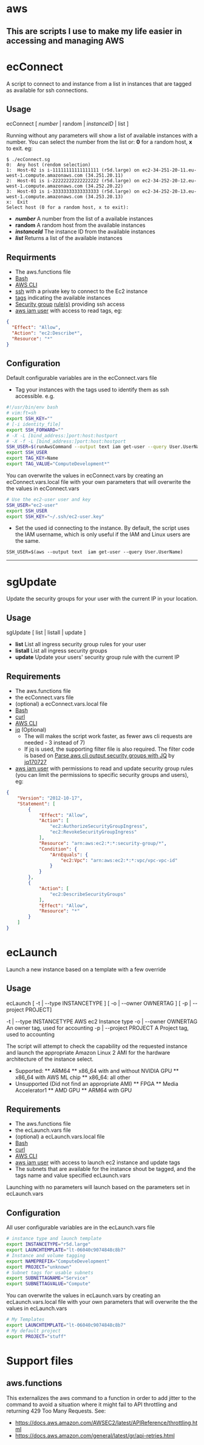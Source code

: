 # aws
This are scripts I use to make my life easier in accessing and managing AWS
---

# ecConnect
A script to connect to and instance from a list in instances that are tagged as available for ssh connections.
## Usage

ecConnect [ *number* | random | *instanceID* | list ]

Running without any parameters will show a list of available instances with a number. You can select the number from the list or: **0** for a random host, **x** to exit. eg:
```
$ ./ecConnect.sg
0:  Any host (rendom selection)
1:  Host-02 is i-11111111111111111 (r5d.large) on ec2-34-251-20-11.eu-west-1.compute.amazonaws.com (34.251.20.11)
2:  Host-01 is i-22222222222222222 (r5d.large) on ec2-34-252-20-12.eu-west-1.compute.amazonaws.com (34.252.20.22)
3:  Host-03 is i-33333333333333333 (r5d.large) on ec2-34-252-20-13.eu-west-1.compute.amazonaws.com (34.253.20.13)
x:  Exit
Select host (0 for a random host, x to exit):
```

* ***number*** A number from the list of a available instances
* **random** A random host from the available instances
* ***instanceId*** The instance ID from the available instances
* ***list*** Returns a list of the available instances

## Requirments
* The aws.functions file
* [Bash](https://www.gnu.org/software/bash/)
* [AWS CLI](https://aws.amazon.com/cli/)
* [ssh](https://www.openssh.com/) with a private key to connect to the Ec2 instance
* [tags](https://docs.aws.amazon.com/AWSEC2/latest/UserGuide/Using_Tags.html) indicating the available instances
* [Security group](https://docs.aws.amazon.com/vpc/latest/userguide/VPC_SecurityGroups.html) [rule(s)](https://docs.aws.amazon.com/vpc/latest/userguide/VPC_SecurityGroups.html#SecurityGroupRules) providing ssh access
* [aws iam user](https://aws.amazon.com/iam/) with access to read tags, eg:
```json
{
  "Effect": "Allow",
  "Action": "ec2:Describe*",
  "Resource": "*"
}
```
## Configuration
Default configurable variables are in the ecConnect.vars file
* Tag your instances with the tags used to identify them as ssh accessible. e.g.
```bash
#!/usr/bin/env bash
# vim:ft=sh
export SSH_KEY=""
# [-i identity_file]
export SSH_FORWARD=""
# -X -L [bind_address:]port:host:hostport
# -X -f -L [bind_address:]port:host:hostport
SSH_USER=$(runAwsCommand --output text iam get-user --query User.UserName)
export SSH_USER
export TAG_KEY=Name
export TAG_VALUE="ComputeDevelopment*"
```
You can overwrite the values in ecConnect.vars by creating an ecConnect.vars.local file with your own parameters that will overwrite the the values in ecConnect.vars
```bash
# Use the ec2-user user and key
SSH_USER="ec2-user"
export SSH_USER
export SSH_KEY="~/.ssh/ec2-user.key"
```
* Set the used id connecting to the instance. By default, the script uses the IAM username, which is only useful if the IAM and Linux users are the same. 
```shell
SSH_USER=$(aws --output text  iam get-user --query User.UserName)
```
---

# sgUpdate
Update the security groups for your user with the current IP in your location. 

## Usage
sgUpdate [ list | listall | update ]
* **list** List all ingress security group rules for your user
* **listall** List all ingress security groups
* **update** Update your users' security group rule with the current IP

## Requirements
* The aws.functions file
* the ecConnect.vars file
* (optional) a ecConnect.vars.local file
* [Bash](https://www.gnu.org/software/bash/)
* [curl](https://curl.se/)
* [AWS CLI](https://aws.amazon.com/cli/)
* [jq](https://stedolan.github.io/jq/) (Optional) 
  * The will makes the script work faster, as fewer aws cli requests are needed - 3 instead of 7)
  * If jq is used, the supporting filter file is also required. The filter code is based on [Parse aws cli output security groups with JQ](https://stackoverflow.com/questions/26543318/parse-aws-cli-output-security-groups-with-jq/45704642#45704642) by [jq170727](https://stackoverflow.com/users/8379597/jq170727)
* [aws iam user](https://aws.amazon.com/iam/) with permissions to read and update security group rules (you can limit the permissions to specific security groups and users), eg:
```json
{
    "Version": "2012-10-17",
    "Statement": [
        {
            "Effect": "Allow",
            "Action": [
                "ec2:AuthorizeSecurityGroupIngress",
                "ec2:RevokeSecurityGroupIngress"
            ],
            "Resource": "arn:aws:ec2:*:*:security-group/*",
            "Condition": {
                "ArnEquals": {
                    "ec2:Vpc": "arn:aws:ec2:*:*:vpc/vpc-vpc-id"
                }
            }
        },
        {
            "Action": [
                "ec2:DescribeSecurityGroups"
            ],
            "Effect": "Allow",
            "Resource": "*"
        }
    ]
}
```


# ecLaunch
Launch a new instance based on a template with a few override 

## Usage
ecLaunch [ -t | --type INSTANCETYPE ] [ -o | --owner OWNERTAG ] [ -p | --project PROJECT]

-t | --type INSTANCETYPE    AWS ec2 Instance type
-o | --owner OWNERTAG       An owner tag, used for accounting
-p | --project PROJECT      A Project tag, used to accounting

The script will attempt to check the capability od the requested instance and launch the appropriate Amazon Linux 2 AMI for the hardware architecture of the instance select.
* Supported:
** ARM64
** x86_64 with and without NVIDIA GPU
** x86_64 with AWS ML chip
** x86_64: all other
* Unsupported (Did not find an appropriate AMI)
** FPGA
** Media Accelerator1
** AMD GPU
** ARM64 with GPU

## Requirements
* The aws.functions file
* the ecLaunch.vars file
* (optional) a ecLaunch.vars.local file
* [Bash](https://www.gnu.org/software/bash/)
* [curl](https://curl.se/)
* [AWS CLI](https://aws.amazon.com/cli/)
* [aws iam user](https://aws.amazon.com/iam/) with access to launch ec2 instance and update tags
* The subnets that are available for the instance shout be tagged, and the tags name and value specified ecLaunch.vars

Launching with no parameters will launch based on the parameters set in ecLaunch.vars

## Configuration
All user configurable variables are in the ecLaunch.vars file
```bash
# instance type and launch template 
export INSTANCETYPE="r5d.large"
export LAUNCHTEMPLATE="lt-06040c9074848c8b7"
# Instance and volume tagging 
export NAMEPREFIX="ComputeDevelopment"
export PROJECT="unknown"
# Subnet tags for usable subnets
export SUBNETTAGNAME="Service"
export SUBNETTAGVALUE="Compute"
```
You can overwrite the values in ecLaunch.vars by creating an ecLaunch.vars.local file with your own parameters that will overwrite the the values in ecLaunch.vars
```bash
# My Templates
export LAUNCHTEMPLATE="lt-06040c9074848c8b7"
# My default project
export PROJECT="stuff"
```
# Support files
## aws.functions
This externalizes the aws command to a function in order to add jitter to the command to avoid a situation where it might fail to API throttling and returning 429 Too Many Requests. See:
* https://docs.aws.amazon.com/AWSEC2/latest/APIReference/throttling.html
* https://docs.aws.amazon.com/general/latest/gr/api-retries.html


